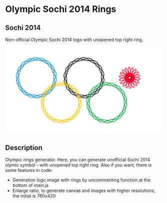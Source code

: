 # Olympic Sochi 2014 Rings

## Sochi 2014

Non-official Olympic Sochi 2014 logo with unopened top right ring.

![Image Example](https://github.com/dmitry-kostin/olympic/blob/master/img/test.png)

## Description

Olympic rings generator. Here, you can generate unofficial Sochi 2014 olymic symbol – with unopened top right ring. 
Also if you want, there is some features in code:
* Generation logo image with rings by uncommenting function at the bottom of main.js
* Enlarge ratio, to generate canvas and images with higher resolutions, the initial is 760x420